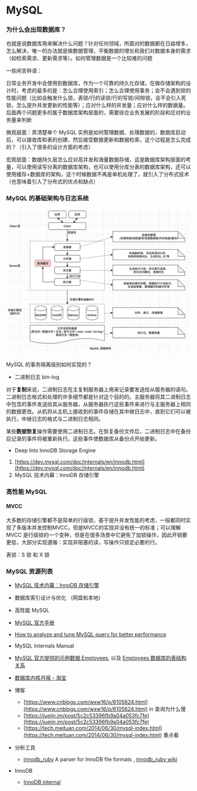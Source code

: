# MySQL

### 为什么会出现数据库？

也就是说数据库用来解决什么问题？针对任何领域，所面对的数据都在日益增多，怎么解决，唯一的办法就是做数据管理，平衡数据的增长和我们对数据本身的需求（如检索需求、更新需求等）。如何管理数据是一个比较难的问题

一些闲言碎语：

日常业务开发中会使用到数据库，作为一个可靠的持久化存储，在做存储架构的设计时，考虑的最多的是：怎么合理使用索引；怎么合理使用事务；会不会遇到锁的性能问题（比如会触发什么锁，表锁/行的读锁/行的写锁/间隙锁，会不会引入死锁，怎么提升并发更新的性能等）；应对什么样的并发量；应对什么样的数据量。后面两个问题更多的属于数据库架构层面的，需要综合业务发展的阶段和应对的业务量来判断

微观层面：弄清楚单个 MySQL 实例是如何管理数据、处理数据的，数据库启动后，可以接收库和表的创建、然后接受数据更新和数据检索，这个过程是怎么完成的？（引入了很多的设计方面的考虑）

宏观层面：数据持久层怎么应对高并发和海量数据存储，这是数据库架构层面的考量，可以使用读写分离的数据库架构，也可以使用分库分表的数据库架构，还可以使用缓存+数据库的架构，这个时候数据不再是单机处理了，就引入了分布式技术（也意味着引入了分布式的优点和缺点）

### MySQL 的基础架构与日志系统



![](../../.gitbook/assets/image%20%2832%29.png)



MySQL 的事务隔离级别如何实现的？

* 二进制日志 bin-log

对于**复制**来说，二进制日志在主复制服务器上用来记录要发送给从服务器的语句。二进制日志格式和处理的许多细节都是针对这个目的的。主服务器将其二进制日志中包含的事件发送给其从服务器，从服务器执行这些事件来进行与主服务器上相同的数据更改。从机将从主机上接收到的事件存储在其中继日志中，直到它们可以被执行。中继日志的格式与二进制日志相同。

某些**数据恢复**操作需要使用二进制日志。在恢复备份文件后，二进制日志中在备份后记录的事件将被重新执行。这些事件使数据库从备份点开始更新。

* Deep Into InnoDB Storage Engine

1. [https://dev.mysql.com/doc/internals/en/innodb.html](https://dev.mysql.com/doc/internals/en/innodb.html)
2. MySQL 技术内幕：InnoDB 存储引擎



### 高性能 MySQL

#### MVCC

大多数的存储引擎都不是简单的行级锁，基于提升并发性能的考虑，一般都同时实现了多版本并发控制MVCC，但是MVCC的实现并没有统一的标准；可以理解 MVCC 是行级锁的一个变种，但是在很多场景中它避免了加锁操作，因此开销要更低，大部分实现遵循：实现非阻塞的读，写操作只锁定必要的行。







表锁：S 锁 和 X 锁

### MySQL 资源列表

* [MySQL 技术内幕：InnoDB 存储引擎](https://weread.qq.com/web/reader/611329b059346e611427f1ckc81322c012c81e728d9d180)
* 数据库索引设计与优化 （网盘和本地）
* 高性能 MySQL
* [MySQL 官方手册](https://dev.mysql.com/doc/refman/5.7/en/)
* [How to analyze and tune MySQL query for better performance](https://www.mysql.com/cn/why-mysql/presentations/tune-mysql-queries-performance/)
* MySQL Internals Manual
* [MySQL 官方提供的示例数据 Employees](https://dev.mysql.com/doc/employee/en/employees-installation.html), 以及 [Employees 数据库的表结构关系](https://dev.mysql.com/doc/employee/en/sakila-structure.html)
* [数据库内核月报 - 淘宝](http://mysql.taobao.org/monthly/)
* 博客

  * [https://www.cnblogs.com/wxw16/p/6105624.html](https://www.cnblogs.com/wxw16/p/6105624.html) in 查询为什么慢
  * [https://juejin.im/post/5c2c53396fb9a04a053fc7fe](https://juejin.im/post/5c2c53396fb9a04a053fc7fe)
  * [https://tech.meituan.com/2014/06/30/mysql-index.html](https://tech.meituan.com/2014/06/30/mysql-index.html) 重点看

* 分析工具
  * [innodb\_ruby](https://github.com/jeremycole/innodb_ruby/wiki)  A parser for InnoDB file formats , [innodb\_ruby wiki](https://github.com/jeremycole/innodb_ruby/wiki)
* InnoDB
  * [InnoDB internal](https://blog.jcole.us/innodb/)



